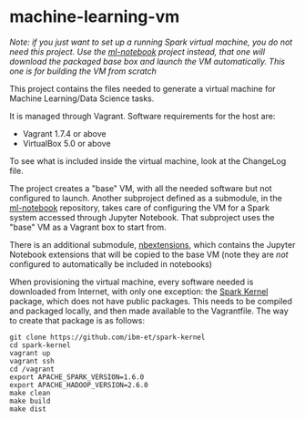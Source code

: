 # machine-learning-vm

*Note: if you just want to set up a running Spark virtual machine, you do not 
need this project. Use the [ml-notebook][nb] project instead, that one will 
download the packaged base box and launch the VM automatically. This one is 
for building the VM from scratch*


This project contains the files needed to generate a virtual machine for
Machine Learning/Data Science tasks.

It is managed through Vagrant. Software requirements for the host are:
 * Vagrant 1.7.4 or above
 * VirtualBox 5.0 or above

To see what is included inside the virtual machine, look at the ChangeLog
file.

The project creates a "base" VM, with all the needed software but not
configured to launch. Another subproject defined as a submodule, in the
[ml-notebook][nb] repository, takes care of configuring the VM for a Spark
system accessed through Jupyter Notebook. That subproject uses the "base" 
VM as a Vagrant box to start from.

There is an additional submodule, [nbextensions][ex], which contains the
Jupyter Notebook extensions that will be copied to the base VM (note they are
*not* configured to automatically be included in notebooks) 

When provisioning the virtual machine, every software needed is downloaded
from Internet, with only one exception: the [Spark Kernel][sk] package, which
does not have public packages. This needs to be compiled and packaged locally,
and then made available to the Vagrantfile. The way to create that package 
is as follows:

    git clone https://github.com/ibm-et/spark-kernel
    cd spark-kernel
    vagrant up
    vagrant ssh 
    cd /vagrant
    export APACHE_SPARK_VERSION=1.6.0 
    export APACHE_HADOOP_VERSION=2.6.0 
    make clean
    make build
    make dist


 [sk]: https://github.com/ibm-et/spark-kernel "Spark Kernel"
 [nb]: https://github.com/paulovn/ml-vm-notebook "Spark notebook VM"
 [ex]: https://github.com/paulovn/nbextensions "Jupyter Notebook extensions"
